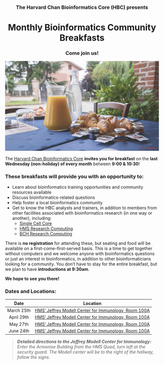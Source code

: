 <center><h3> The Harvard Chan Bioinformatics Core (HBC) presents  </h3></center>


<center> <h1> Monthly Bioinformatics Community Breakfasts </h1> </center>

<center> <h3> <b> Come join us! </b> </h3> </center>

<p align="center">
<img src="assets/images/breakfast_Monvej.png" width="700">
</p>


The [Harvard Chan Bioinformatics Core](http://bioinformatics.sph.harvard.edu/) **invites you for breakfast** on the **last Wednesday (non-holiday) of every month** between **9:00 & 10:30**!

### These breakfasts will provide you with an opportunity to:

* Learn about bioinformatics training opportunities and community resources available
* Discuss bioinformatics-related questions
* Help foster a local bioinformatics community
* Get to know the HBC analysts and trainers, in addition to members from other facilities associated with bioinformatics research (in one way or another), including:
  * [Single Cell Core](https://singlecellcore.hms.harvard.edu/)
  * [HMS Research Computing](https://rc.hms.harvard.edu/)
  * [BCH Research Computing](https://www.researchcomputing.org/)
 
There is **no registration** for attending these, but seating and food will be available on a first-come-first-served basis. This is a time to get together without computers and we welcome anyone with bioinformatics questions or just an interest in bioinformatics, in addition to other bioinformaticians looking for a community. You don’t have to stay for the entire breakfast, but we plan to have **introductions at 9:30am**. 

**We hope to see you there!**

### Dates and Locations: 

| Date |  Location |
| :----: | :----: |
| March 25th | [HMS’ Jeffrey Modell Center for Immunology, Room 100A](https://goo.gl/maps/23ck7uK8LggeecGY6) |
| April 29th | [HMS’ Jeffrey Modell Center for Immunology, Room 100A](https://goo.gl/maps/23ck7uK8LggeecGY6) |
| May 27th | [HMS’ Jeffrey Modell Center for Immunology, Room 100A](https://goo.gl/maps/23ck7uK8LggeecGY6) |
| June 24th | [HMS’ Jeffrey Modell Center for Immunology, Room 100A](https://goo.gl/maps/23ck7uK8LggeecGY6) |


>_**Detailed directions to the Jeffrey Modell Center for Immunology:** Enter the Armenise Building from the HMS Quad, turn left at the  security guard. The Modell center will be to the right of the hallway, follow the signs._

 
